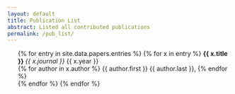 ```yaml
---
layout: default
title: Publication List
abstract: Listed all contributed publications
permalink: /pub_list/
---
```


<ul>
{% for entry in site.data.papers.entries %}
    {% for x in entry %}
        <b> {{ x.title }} </b> <i> {{ x.journal }} </i> {{ x.year }}<br />
            {% for author in x.author %}
                {{ author.first }} {{ author.last }},
            {% endfor %} <br /> 
    {% endfor %}
{% endfor %}
</ul>